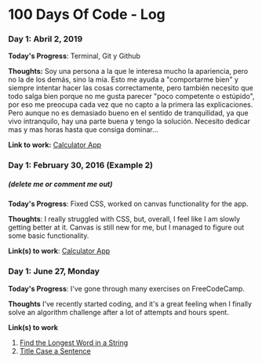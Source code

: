 # 100 Days Of Code - Log

### Day 1: Abril 2, 2019 

**Today's Progress**: Terminal, Git y Github

**Thoughts:** Soy una persona a la que le interesa mucho la apariencia, pero no la de los demás, sino la mia. Esto me ayuda a "comportarme bien" y siempre intentar hacer las cosas correctamente, pero también necesito que todo salga bien porque no me gusta parecer "poco competente o estúpido", por eso me preocupa cada vez que no capto a la primera las explicaciones. Pero aunque no es demasiado bueno en el sentido de tranquilidad, ya que vivo intranquilo, hay una parte buena y tengo la solución. Necesito dedicar mas y mas horas hasta que consiga dominar...

**Link to work:** [Calculator App](http://www.example.com)

### Day 1: February 30, 2016 (Example 2)
##### (delete me or comment me out)

**Today's Progress**: Fixed CSS, worked on canvas functionality for the app.

**Thoughts**: I really struggled with CSS, but, overall, I feel like I am slowly getting better at it. Canvas is still new for me, but I managed to figure out some basic functionality.

**Link(s) to work**: [Calculator App](http://www.example.com)


### Day 1: June 27, Monday

**Today's Progress**: I've gone through many exercises on FreeCodeCamp.

**Thoughts** I've recently started coding, and it's a great feeling when I finally solve an algorithm challenge after a lot of attempts and hours spent.

**Link(s) to work**
1. [Find the Longest Word in a String](https://www.freecodecamp.com/challenges/find-the-longest-word-in-a-string)
2. [Title Case a Sentence](https://www.freecodecamp.com/challenges/title-case-a-sentence)
